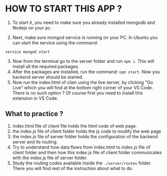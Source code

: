 # HOW TO START THIS APP ?

1. To start it, you need to make sure you already installed mongodb and Nodejs on your pc.

2. Next,  make sure mongod service is running on your PC. In Ubuntu you can start the service using the command: 
```shell
service mongod start
```

3. Now from the terminal go to the server folder and run ```npm i```. This will install all the required packages.
4. After the packages are installed, run the command: ```npm start```. Now you backend server should be started.
5. Now run the index.html of clien using the live server, by clicking "Go Live" which you will find at the bottom right corner of your VS Code. There is no such option ? Of course first you need to install this extension in VS Code.  

## What to practice ?
1. index.html file of client file holds the html code of web page. 
2. the index.js file of client folder holds the js code to modify the web page
3. the index.js file of server folder holds the configuration of the backend server and its routing.
4. Try to understand how data flows from index.html to index.js file of client folder and then how this index.js file of client folder communicates with the index.js file of server folder.
5. Study the routing codes available inside the ```./server/routes``` folder. There you will find rest of the instruction about what to do.